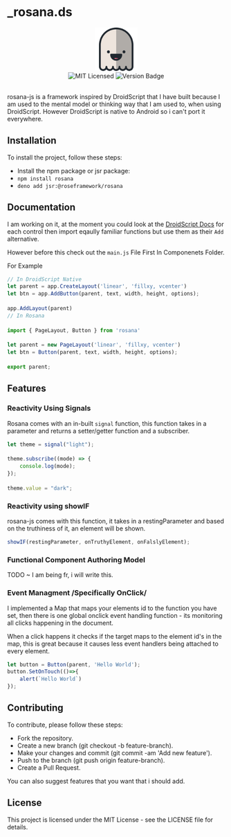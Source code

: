 # _rosana.ds

<div align="center"><img src="./dist/rosana.png" width="100" /></div>

<div align="center">
<img alt="MIT Licensed" src="https://img.shields.io/badge/license-MIT-blue.svg">
<img alt="Version Badge" src="https://img.shields.io/badge/version-1.0.54-brightgreen.svg">

</div>

<br>

rosana-js is a framework inspired by DroidScript that I have built because I am used to the mental model or thinking way that I am used to, when using DroidScript. However DroidScript is native to Android so i can't port it everywhere.

## Installation

To install the project, follow these steps:

- Install the npm package or jsr package:
- `npm install rosana`
- `deno add jsr:@roseframework/rosana`

## Documentation

I am working on it, at the moment you could look at the [DroidScript Docs](https://droidscript.github.io/Docs/docs/v265/app_Controls.htm) for each control then import eqaully familiar functions but use them as their `Add` alternative.

However before this check out the `main.js` File First In Componenets Folder.

For Example

```javascript
// In DroidScript Native
let parent = app.CreateLayout('linear', 'fillxy, vcenter')
let btn = app.AddButton(parent, text, width, height, options);

app.AddLayout(parent)
// In Rosana

import { PageLayout, Button } from 'rosana'

let parent = new PageLayout('linear', 'fillxy, vcenter')
let btn = Button(parent, text, width, height, options);

export parent;
```

## Features

### Reactivity Using Signals

Rosana comes with an in-built `signal` function, this function takes in a parameter and returns a setter/getter function and a subscriber.

```javascript
let theme = signal("light");

theme.subscribe((mode) => {
    console.log(mode);
});

theme.value = "dark";
```

### Reactivity using showIF

rosana-js comes with this function, it takes in a restingParameter and based on the truthiness of it, an element will be shown.

```javascript
showIF(restingParameter, onTruthyElement, onFalslyElement);
```

### Functional Component Authoring Model

TODO ~ I am being fr, i will write this.

### Event Managment /Specifically OnClick/

I implemented a Map that maps your elements id to the function you have set, then there is one global onclick event handling function - its monitoring all clicks happening in the document.

When a click happens it checks if the target maps to the element id's in the map, this is great because it causes less event handlers being attached to every element.

```javascript
let button = Button(parent, 'Hello World');
button.SetOnTouch(()=>{
    alert(`Hello World`)
});
```

## Contributing

To contribute, please follow these steps:

- Fork the repository.
- Create a new branch (git checkout -b feature-branch).
- Make your changes and commit (git commit -am 'Add new feature').
- Push to the branch (git push origin feature-branch).
- Create a Pull Request.

You can also suggest features that you want that i should add.

## License

This project is licensed under the MIT License - see the LICENSE file for details.
